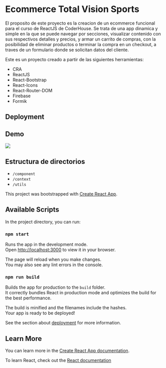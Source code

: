 <!-- 
luego de terminar con el protecto, borrar carpeta docs y hacer npm run build

cambio el nombre a docs de la nueva carpeta build 
 -->

# Ecommerce Total Vision Sports

El proposito de este proyecto es la creacion de un ecommerce funcional para el curso de ReactJS de CoderHouse. 
Se trata de una app dinamica y simple en la que se puede navegar por secciones, visualizar contenido con sus respectivos detalles y precios, y armar un carrito de compras, con la posibilidad de eliminar productos o terminar la compra en un checkout, a traves de un formulario donde se solicitan datos del cliente. 

Este es un proyecto creado a partir de las siguientes herramientas:
 - CRA
 - ReactJS
 - React-Bootstrap
 - React-Icons
 - React-Router-DOM
 - Firebase
 - Formik


## Deployment

<!-- agregar link de deploy con [] -->

## Demo


![](https://firebasestorage.googleapis.com/v0/b/totalvision-ecommerce.appspot.com/o/ecommerce-gif.gif?alt=media&token=1a476071-aa6c-44ad-96f2-0fa6f103307e)

## Estructura de directorios

 - `/component`
 - `/context`
 - `/utils`


This project was bootstrapped with [Create React App](https://github.com/facebook/create-react-app).

## Available Scripts

In the project directory, you can run:

### `npm start`

Runs the app in the development mode.\
Open [http://localhost:3000](http://localhost:3000) to view it in your browser.

The page will reload when you make changes.\
You may also see any lint errors in the console.


### `npm run build`

Builds the app for production to the `build` folder.\
It correctly bundles React in production mode and optimizes the build for the best performance.

The build is minified and the filenames include the hashes.\
Your app is ready to be deployed!

See the section about [deployment](https://facebook.github.io/create-react-app/docs/deployment) for more information.


## Learn More

You can learn more in the [Create React App documentation](https://facebook.github.io/create-react-app/docs/getting-started).

To learn React, check out the [React documentation](https://reactjs.org/)
